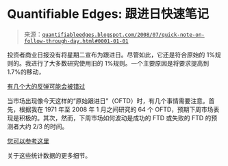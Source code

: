 <!--yml

category: 未分类

date: 2024-05-18 08:11:38

-->

# Quantifiable Edges: 跟进日快速笔记

> 来源：[`quantifiableedges.blogspot.com/2008/07/quick-note-on-follow-through-day.html#0001-01-01`](http://quantifiableedges.blogspot.com/2008/07/quick-note-on-follow-through-day.html#0001-01-01)

投资者商业日报没有将星期二宣布为跟进日。尽管如此，它还是符合原始的 1%规则的。我进行了大多数研究使用旧的 1%规则。一个主要原因是将要求提高到 1.7%的移动，

[有几个大的反弹可能会被错过](http://quantifiableedges.blogspot.com/2008/01/follow-through-days-pt-2-does-every.html)

当市场出现像今天这样的“原始跟进日”（OFTD）时，有几个事情需要注意。首先，根据我在 1971 年至 2008 年 1 月之间研究的 64 个 OFTD，预期下周市场表现是积极的。其次，然而，下周市场如何波动是成功的 FTD 或失败的 FTD 的预测者大约 2/3 的时间。

[您可以参考这里](http://quantifiableedges.blogspot.com/2008/02/short-term-implications-of-follow.html)

关于这些统计数据的更多细节。
